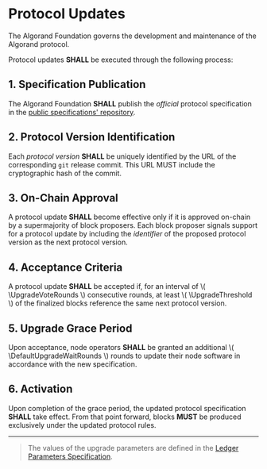$$
\newcommand \DefaultUpgradeWaitRounds {\delta_x}
\newcommand \UpgradeThreshold {\tau}
\newcommand \UpgradeVoteRounds {\delta_d}
$$

# Protocol Updates

The Algorand Foundation governs the development and maintenance of the Algorand protocol.

Protocol updates **SHALL** be executed through the following process:

## 1. Specification Publication
The Algorand Foundation **SHALL** publish the _official_ protocol specification in
the [public specifications' repository](https://github.com/algorandfoundation/specs).

## 2. Protocol Version Identification
Each _protocol version_ **SHALL** be uniquely identified by the URL of the corresponding
`git` release commit. This URL MUST include the cryptographic hash of the commit.

## 3. On-Chain Approval
A protocol update **SHALL** become effective only if it is approved on-chain by a
supermajority of block proposers. Each block proposer signals support for a protocol
update by including the _identifier_ of the proposed protocol version as the next
protocol version.

## 4. Acceptance Criteria
A protocol update **SHALL** be accepted if, for an interval of \\( \UpgradeVoteRounds \\)
consecutive rounds, at least \\( \UpgradeThreshold \\) of the finalized blocks reference
the same next protocol version.

## 5. Upgrade Grace Period
Upon acceptance, node operators **SHALL** be granted an additional \\( \DefaultUpgradeWaitRounds \\)
rounds to update their node software in accordance with the new specification.

## 6. Activation
Upon completion of the grace period, the updated protocol specification **SHALL**
take effect. From that point forward, blocks **MUST** be produced exclusively under
the updated protocol rules.

---

> The values of the upgrade parameters are defined in the [Ledger Parameters Specification](./ledger/ledger-parameters.md#protocol-upgrade).